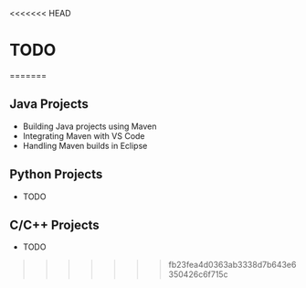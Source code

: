 <<<<<<< HEAD
# TODO
=======
## Java Projects
* Building Java projects using Maven
* Integrating Maven with VS Code
* Handling Maven builds in Eclipse

## Python Projects
* TODO

## C/C++ Projects
* TODO
>>>>>>> fb23fea4d0363ab3338d7b643e6350426c6f715c
